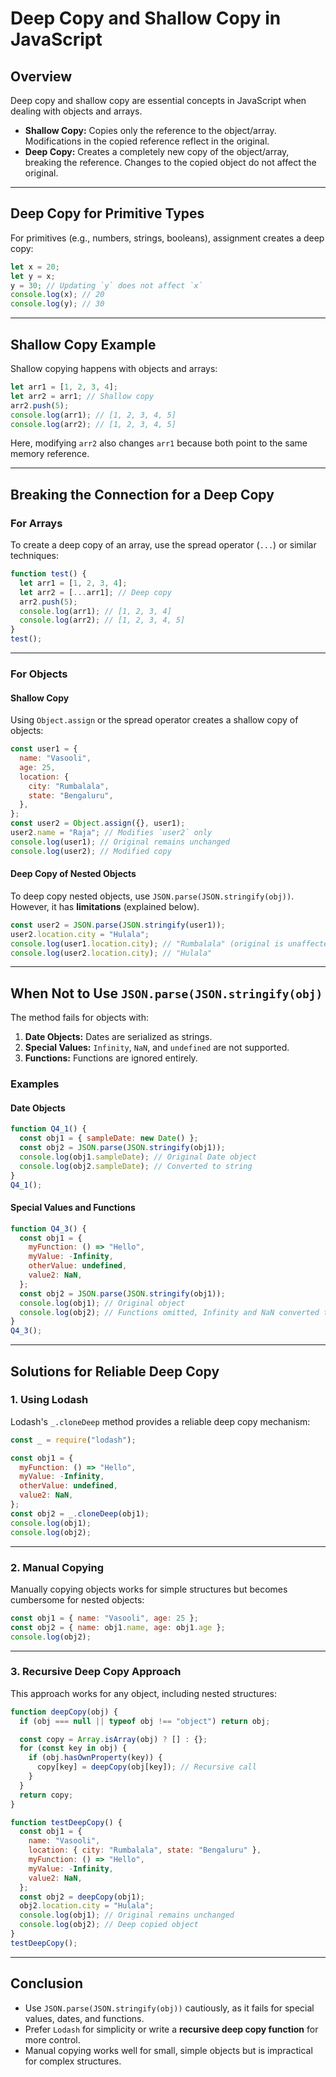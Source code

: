 # Deep Copy and Shallow Copy in JavaScript

## **Overview**

Deep copy and shallow copy are essential concepts in JavaScript when dealing with objects and arrays.

- **Shallow Copy:** Copies only the reference to the object/array. Modifications in the copied reference reflect in the original.
- **Deep Copy:** Creates a completely new copy of the object/array, breaking the reference. Changes to the copied object do not affect the original.

---

## **Deep Copy for Primitive Types**

For primitives (e.g., numbers, strings, booleans), assignment creates a deep copy:

```javascript
let x = 20;
let y = x;
y = 30; // Updating `y` does not affect `x`
console.log(x); // 20
console.log(y); // 30
```

---

## **Shallow Copy Example**

Shallow copying happens with objects and arrays:

```javascript
let arr1 = [1, 2, 3, 4];
let arr2 = arr1; // Shallow copy
arr2.push(5);
console.log(arr1); // [1, 2, 3, 4, 5]
console.log(arr2); // [1, 2, 3, 4, 5]
```

Here, modifying `arr2` also changes `arr1` because both point to the same memory reference.

---

## **Breaking the Connection for a Deep Copy**

### **For Arrays**

To create a deep copy of an array, use the spread operator (`...`) or similar techniques:

```javascript
function test() {
  let arr1 = [1, 2, 3, 4];
  let arr2 = [...arr1]; // Deep copy
  arr2.push(5);
  console.log(arr1); // [1, 2, 3, 4]
  console.log(arr2); // [1, 2, 3, 4, 5]
}
test();
```

---

### **For Objects**

#### **Shallow Copy**

Using `Object.assign` or the spread operator creates a shallow copy of objects:

```javascript
const user1 = {
  name: "Vasooli",
  age: 25,
  location: {
    city: "Rumbalala",
    state: "Bengaluru",
  },
};
const user2 = Object.assign({}, user1);
user2.name = "Raja"; // Modifies `user2` only
console.log(user1); // Original remains unchanged
console.log(user2); // Modified copy
```

#### **Deep Copy of Nested Objects**

To deep copy nested objects, use `JSON.parse(JSON.stringify(obj))`. However, it has **limitations** (explained below).

```javascript
const user2 = JSON.parse(JSON.stringify(user1));
user2.location.city = "Hulala";
console.log(user1.location.city); // "Rumbalala" (original is unaffected)
console.log(user2.location.city); // "Hulala"
```

---

## **When Not to Use `JSON.parse(JSON.stringify(obj)`**

The method fails for objects with:

1. **Date Objects:** Dates are serialized as strings.
2. **Special Values:** `Infinity`, `NaN`, and `undefined` are not supported.
3. **Functions:** Functions are ignored entirely.

### **Examples**

#### **Date Objects**

```javascript
function Q4_1() {
  const obj1 = { sampleDate: new Date() };
  const obj2 = JSON.parse(JSON.stringify(obj1));
  console.log(obj1.sampleDate); // Original Date object
  console.log(obj2.sampleDate); // Converted to string
}
Q4_1();
```

#### **Special Values and Functions**

```javascript
function Q4_3() {
  const obj1 = {
    myFunction: () => "Hello",
    myValue: -Infinity,
    otherValue: undefined,
    value2: NaN,
  };
  const obj2 = JSON.parse(JSON.stringify(obj1));
  console.log(obj1); // Original object
  console.log(obj2); // Functions omitted, Infinity and NaN converted to null
}
Q4_3();
```

---

## **Solutions for Reliable Deep Copy**

### 1. **Using Lodash**

Lodash's `_.cloneDeep` method provides a reliable deep copy mechanism:

```javascript
const _ = require("lodash");

const obj1 = {
  myFunction: () => "Hello",
  myValue: -Infinity,
  otherValue: undefined,
  value2: NaN,
};
const obj2 = _.cloneDeep(obj1);
console.log(obj1);
console.log(obj2);
```

---

### 2. **Manual Copying**

Manually copying objects works for simple structures but becomes cumbersome for nested objects:

```javascript
const obj1 = { name: "Vasooli", age: 25 };
const obj2 = { name: obj1.name, age: obj1.age };
console.log(obj2);
```

---

### 3. **Recursive Deep Copy Approach**

This approach works for any object, including nested structures:

```javascript
function deepCopy(obj) {
  if (obj === null || typeof obj !== "object") return obj;

  const copy = Array.isArray(obj) ? [] : {};
  for (const key in obj) {
    if (obj.hasOwnProperty(key)) {
      copy[key] = deepCopy(obj[key]); // Recursive call
    }
  }
  return copy;
}

function testDeepCopy() {
  const obj1 = {
    name: "Vasooli",
    location: { city: "Rumbalala", state: "Bengaluru" },
    myFunction: () => "Hello",
    myValue: -Infinity,
    value2: NaN,
  };
  const obj2 = deepCopy(obj1);
  obj2.location.city = "Hulala";
  console.log(obj1); // Original remains unchanged
  console.log(obj2); // Deep copied object
}
testDeepCopy();
```

---

## **Conclusion**

- Use `JSON.parse(JSON.stringify(obj))` cautiously, as it fails for special values, dates, and functions.
- Prefer `Lodash` for simplicity or write a **recursive deep copy function** for more control.
- Manual copying works well for small, simple objects but is impractical for complex structures.
